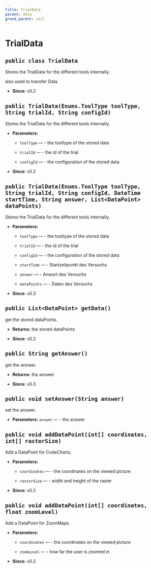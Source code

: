 ```yaml
---
title: TrialData
parent: data
grand_parent: util
---
```


# TrialData


## `public class TrialData`

Stores the TrialData for the different tools internally.



also used to transfer Data

 * **Since:** v0.2

## `public TrialData(Enums.ToolType toolType, String trialId, String configId)`

Stores the TrialData for the different tools internally.

 * **Parameters:**
   * `toolType` — - the tooltype of the stored data
   * `trialId` — - the id of the trial
   * `configId` — - the configuration of the stored data

     <p>
 * **Since:** v0.2

## `public TrialData(Enums.ToolType toolType, String trialId, String configId, DateTime startTime, String answer, List<DataPoint> dataPoints)`

Stores the TrialData for the different tools internally.

 * **Parameters:**
   * `toolType` — - the tooltype of the stored data
   * `trialId` — - the id of the trial
   * `configId` — - the configuration of the stored data
   * `startTime` — - Startzeitpunkt des Versuchs
   * `answer` — - Anwort des Versuchs
   * `dataPoints` — - Daten des Versuchs

     <p>
 * **Since:** v0.3

## `public List<DataPoint> getData()`

get the stored dataPoints.

 * **Returns:** the stored dataPoints

     <p>
 * **Since:** v0.2

## `public String getAnswer()`

get the answer.

 * **Returns:** the answer

     <p>
 * **Since:** v0.3

## `public void setAnswer(String answer)`

set the answer.

 * **Parameters:** `answer` — - the answer

## `public void addDataPoint(int[] coordinates, int[] rasterSize)`

Add a DataPoint for CodeCharts.

 * **Parameters:**
   * `coordinates` — - the coordinates on the viewed picture
   * `rasterSize` — - width and height of the raster

     <p>
 * **Since:** v0.2

## `public void addDataPoint(int[] coordinates, float zoomLevel)`

Add a DataPoint for ZoomMaps.

 * **Parameters:**
   * `coordinates` — - the coordinates on the viewed picture
   * `zoomLevel` — - how far the user is zoomed in

     <p>
 * **Since:** v0.2
